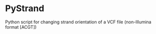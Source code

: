 # PyStrand
Python script for changing strand orientation of a VCF file (non-Illumina format [ACGT]) 
